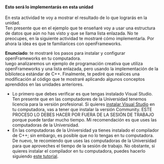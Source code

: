 #### Esto será lo implementarás en esta unidad

En esta actividad te voy a mostrar el resultado de lo que lograrás en la unidad.  
Ten presente que en el ejemplo que te enseñaré voy a usar una estructura de datos 
que aún no has visto y que se llama lista enlazada. No te preocupes, en la siguiente 
actividad te mostraré cómo implementarla. Por ahora la idea es que te familiarices
con openFrameworks.

**Enunciado**: te mostraré los pasos para instalar y configurar openFrameworks en tu computadora.  
luego analizaremos un ejemplo de programación creativa que utiliza openFrameworks y una lista enlazada, 
pero usando la implementación de la biblioteca estándar de C++. Finalmente, te pediré que realices una 
modificación al código que te mostraré aplicando algunos conceptos aprendidos en las unidades anteriores.

- Lo primero que debes verificar es que tengas instalado Visual Studio. Ten presente que en las 
computadores de la Universidad tenemos licencia para la versión profesional. Si quieres 
[instalar Visual Studio](https://visualstudio.microsoft.com/) en tu computadora, vas a tener que instalar 
la versión Community. ESTE PROCESO LO DEBES HACER POR FUERA DE LA SESIÓN DE TRABAJO porque puede tardar 
mucho tiempo. Mi recomendación es que uses las computadoras de la Universidad. 
- En las computadoras de la Universidad ya tienes instalado el compilador de C++; sin embargo, es posible 
que no lo tengas en tu computadora. De nuevo, te recomiendo que uses las computadoras de la Universidad para 
que aproveches el tiempo de la sesión de trabajo. No obstante, si quieres instalar el compilador en tu
computadora, puedes hacerlo siguiendo [este tutorial](https://www.youtube.com/watch?v=3jEXv5T0v2Q).
